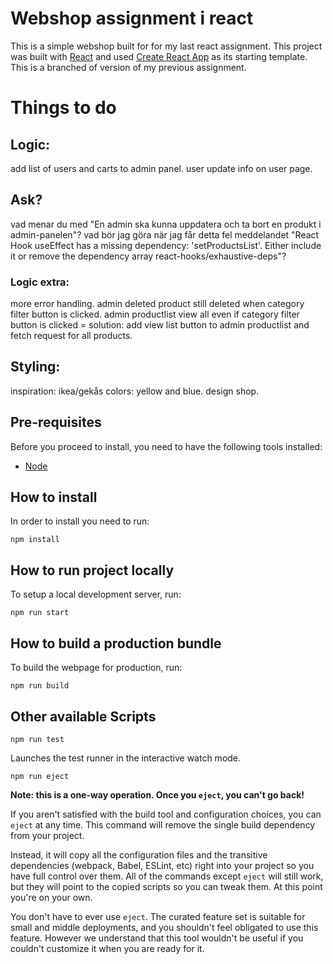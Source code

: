 # Webshop assignment i react

This is a simple webshop built for for my last react assignment. This project was built with [React](https://reactjs.org/) and used [Create React App](https://create-react-app.dev/) as its starting template. This is a branched of version of my previous assignment.

# Things to do

## Logic:
add list of users and carts to admin panel.
user update info on user page.

## Ask?
vad menar du med "En admin ska kunna uppdatera och ta bort en produkt i admin-panelen"?
vad bör jag göra när jag får detta fel meddelandet "React Hook useEffect has a missing dependency: 'setProductsList'. Either include it or remove the dependency array  react-hooks/exhaustive-deps"?

### Logic extra:
more error handling.
admin deleted product still deleted when category filter button is clicked.
admin productlist view all even if category filter button is clicked = solution: add view list button to admin productlist and fetch request for all products.

## Styling:
inspiration: ikea/gekås colors: yellow and blue.
design shop.

## Pre-requisites

Before you proceed to install, you need to have the following tools installed:
- [Node](https://nodejs.org/en/)

## How to install

In order to install you need to run:

```
npm install
```

## How to run project locally

To setup a local development server, run:

```
npm run start
```

## How to build a production bundle

To build the webpage for production, run:

```
npm run build
```

## Other available Scripts

```
npm run test
```
Launches the test runner in the interactive watch mode.

```
npm run eject
```
**Note: this is a one-way operation. Once you `eject`, you can't go back!**

If you aren't satisfied with the build tool and configuration choices, you can `eject` at any time. This command will remove the single build dependency from your project.

Instead, it will copy all the configuration files and the transitive dependencies (webpack, Babel, ESLint, etc) right into your project so you have full control over them. All of the commands except `eject` will still work, but they will point to the copied scripts so you can tweak them. At this point you're on your own.

You don't have to ever use `eject`. The curated feature set is suitable for small and middle deployments, and you shouldn't feel obligated to use this feature. However we understand that this tool wouldn't be useful if you couldn't customize it when you are ready for it.
